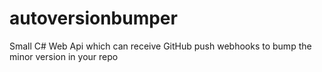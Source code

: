 autoversionbumper
=================

Small C# Web Api which can receive GitHub push webhooks to bump the minor version in your repo
